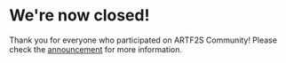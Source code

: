 # We're now closed!
Thank you for everyone who participated on ARTF2S Community!
Please check the [announcement](https://steamcommunity.com/groups/ahroontf2server#announcements/detail/1609389464859866415) for more information.
